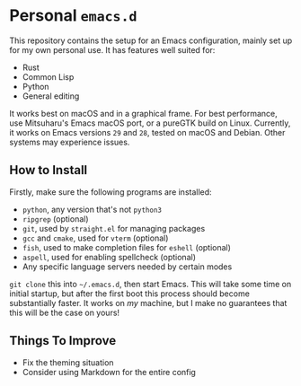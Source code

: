# Personal `emacs.d`
This repository contains the setup for an Emacs configuration, mainly set up for my own personal use. It has features well suited for:
- Rust
- Common Lisp
- Python
- General editing

It works best on macOS and in a graphical frame. For best performance, use Mitsuharu's Emacs macOS port, or a pureGTK build on Linux. Currently, it works on Emacs versions `29` and `28`, tested on macOS and Debian. 
Other systems may experience issues.

## How to Install
Firstly, make sure the following programs are installed:
- `python`, any version that's not `python3`
- `ripgrep` (optional)
- `git`, used by `straight.el` for managing packages
- `gcc` and `cmake`, used for `vterm` (optional)
- `fish`, used to make completion files for `eshell` (optional)
- `aspell`, used for enabling spellcheck (optional)
- Any specific language servers needed by certain modes

`git clone` this into `~/.emacs.d`, then start Emacs. This will take some time on initial startup, but after the first boot this process should become substantially faster. It works on *my* machine, but I make no guarantees that this will be the case on yours!

## Things To Improve
- Fix the theming situation
- Consider using Markdown for the entire config
